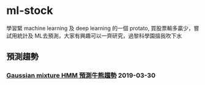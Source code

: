 # ml-stock

學習緊 machine learning 及 deep learning 的一個 protato, 買股票輸多贏少，嘗試用統計及 ML去預測，大家有興趣可以一齊研究，過黎科學園搵我吹下水

## 預測趨勢

### [Gaussian mixture HMM 預測牛熊趨勢](https://github.com/giggslam/ml-stock/tree/master/gaussian_hmm) 2019-03-30